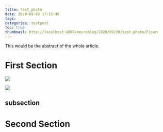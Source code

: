 ```yaml
---
title: test_photo
date: 2020-09-09 17:15:48
tags:
categories: testpost
toc: true
thumbnail: http://localhost:4000/neuroblog/2020/09/09/test-photo/Figure_0.png
---
```


This would be the abstract of the whole article.

<!-- more -->

# First Section

![](./Figure_0.png)

![](./github-logo-24.png)

## subsection

# Second Section
